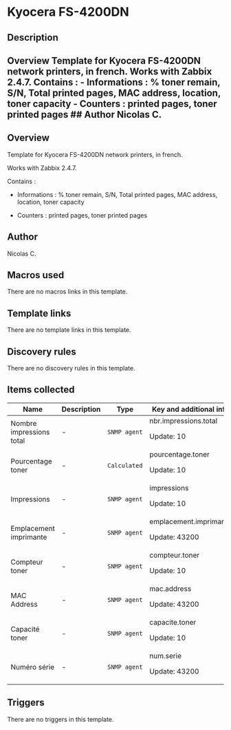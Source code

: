 # Kyocera FS-4200DN

## Description

## Overview Template for Kyocera FS-4200DN network printers, in french. Works with Zabbix 2.4.7. Contains : - Informations : % toner remain, S/N, Total printed pages, MAC address, location, toner capacity - Counters : printed pages, toner printed pages ## Author Nicolas C. 

## Overview

Template for Kyocera FS-4200DN network printers, in french.


Works with Zabbix 2.4.7.


Contains :


- Informations : % toner remain, S/N, Total printed pages, MAC address, location, toner capacity


- Counters : printed pages, toner printed pages



## Author

Nicolas C.

## Macros used

There are no macros links in this template.

## Template links

There are no template links in this template.

## Discovery rules

There are no discovery rules in this template.

## Items collected

|Name|Description|Type|Key and additional info|
|----|-----------|----|----|
|Nombre impressions total|<p>-</p>|`SNMP agent`|nbr.impressions.total<p>Update: 10</p>|
|Pourcentage toner|<p>-</p>|`Calculated`|pourcentage.toner<p>Update: 10</p>|
|Impressions|<p>-</p>|`SNMP agent`|impressions<p>Update: 10</p>|
|Emplacement imprimante|<p>-</p>|`SNMP agent`|emplacement.imprimante<p>Update: 43200</p>|
|Compteur toner|<p>-</p>|`SNMP agent`|compteur.toner<p>Update: 10</p>|
|MAC Address|<p>-</p>|`SNMP agent`|mac.address<p>Update: 43200</p>|
|Capacité toner|<p>-</p>|`SNMP agent`|capacite.toner<p>Update: 10</p>|
|Numéro série|<p>-</p>|`SNMP agent`|num.serie<p>Update: 43200</p>|
## Triggers

There are no triggers in this template.

